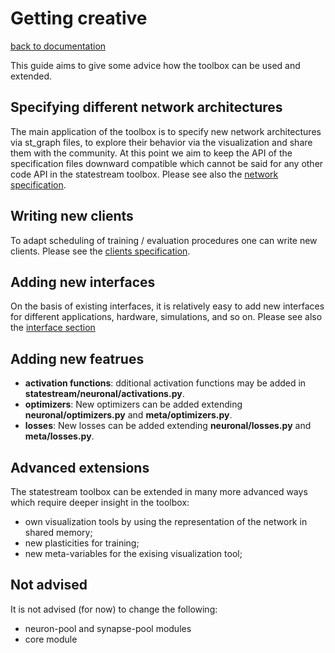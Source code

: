 Getting creative
================
[back to documentation](README.md)

This guide aims to give some advice how the toolbox can be used and extended.



Specifying different network architectures
------------------------------------------

The main application of the toolbox is to specify new network architectures via st_graph files, to explore their behavior via the visualization and share them with the community. At this point we aim to keep the API of the specification files downward compatible which cannot be said for any other code API
in the statestream toolbox. Please see also the [network specification](network_specification.md).



Writing new clients
-------------------

To adapt scheduling of training / evaluation procedures one can write new clients. Please see the [clients specification](clients.md).



Adding new interfaces
---------------------

On the basis of existing interfaces, it is relatively easy to add new interfaces for different applications, hardware, simulations, and so on. Please see also the [interface section](interfaces.md)



Adding new featrues
-------------------

* **activation functions**: dditional activation functions may be added in **statestream/neuronal/activations.py**.
* **optimizers**: New optimizers can be added extending **neuronal/optimizers.py** and **meta/optimizers.py**.
* **losses**: New losses can be added extending **neuronal/losses.py** and **meta/losses.py**.



Advanced extensions
-------------------

The statestream toolbox can be extended in many more advanced ways which require deeper insight in the toolbox:

* own visualization tools by using the representation of the network in shared memory;
* new plasticities for training;
* new meta-variables for the exising visualization tool;



Not advised
-----------

It is not advised (for now) to change the following:

* neuron-pool and synapse-pool modules
* core module




